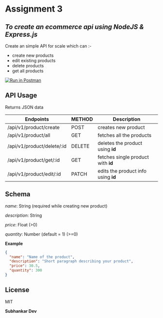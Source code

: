 # Assignment 3

## _To create an ecommerce api using NodeJS & Express.js_

Create an simple API for scale which can :-

- create new products
- edit existing products
- delete products
- get all products

[![Run in Postman](https://run.pstmn.io/button.svg)](https://app.getpostman.com/run-collection/17278290-6f4c2514-88d7-44fb-90c3-bdf932c2eb70?action=collection%2Ffork&collection-url=entityId%3D17278290-6f4c2514-88d7-44fb-90c3-bdf932c2eb70%26entityType%3Dcollection%26workspaceId%3D667f9152-ded6-439f-8fb4-4cbf7c3aeb15)

## API Usage

Returns JSON data

| Endpoints                  | METHOD | Description                         |
| -------------------------- | ------ | ----------------------------------- |
| /api/v1/product/create     | POST   | creates new product                 |
| /api/v1/product/all        | GET    | fetches all the products            |
| /api/v1/product/delete/:id | DELETE | deletes the product using **id**    |
| /api/v1/product/get/:id    | GET    | fetches single product with **id**  |
| /api/v1/product/edit/:id   | PATCH  | edits the product info using **id** |

## Schema

_name_: String (required while creating new product)

_description_: String

_price_: Float (>0)

_quantity_: Number (default = 1) (>=0)

**Example**

```json
{
  "name": "Name of the product",
  "description": "Short paragraph describing your product",
  "price": 30.5,
  "quantity": 300
}
```

## License

MIT

**Subhankar Dev**
